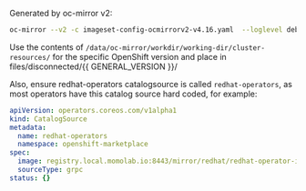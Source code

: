Generated by oc-mirror v2:

```bash
oc-mirror --v2 -c imageset-config-ocmirrorv2-v4.16.yaml  --loglevel debug   --workspace file:////data/oc-mirror/workdir/   docker://registry.local.momolab.io:8443/mirror 2>&1 | tee oc-mirror-v2-logs-202400904-debug.txt 
```
Use the contents of `/data/oc-mirror/workdir/working-dir/cluster-resources/` for the specific OpenShift version and place in files/disconnected/{{ GENERAL_VERSION }}/

Also, ensure redhat-operators catalogsource is called `redhat-operators`, as most operators have this catalog source hard coded, for example:

```yaml
apiVersion: operators.coreos.com/v1alpha1
kind: CatalogSource
metadata:
  name: redhat-operators
  namespace: openshift-marketplace
spec:
  image: registry.local.momolab.io:8443/mirror/redhat/redhat-operator-index:v4.16
  sourceType: grpc
status: {}
```
